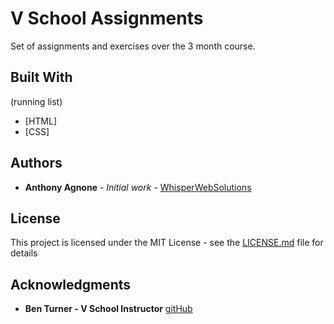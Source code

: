 # V School Assignments

Set of assignments and exercises over the 3 month course.

## Built With

(running list)

- [HTML]
- [CSS]

## Authors

- **Anthony Agnone** - _Initial work_ - [WhisperWebSolutions](http://www.whisperedwebsolutions.com)

## License

This project is licensed under the MIT License - see the [LICENSE.md](LICENSE.md) file for details

## Acknowledgments

- **Ben Turner - V School Instructor** [gitHub](https://github.com/bbgrabbag)
